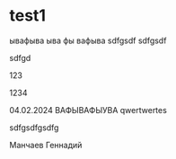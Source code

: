 # test1
ывафыва
ыва
фы
вафыва
sdfgsdf
sdfgsdf

sdfgd

123

1234

04.02.2024
ВАФЫВАФЫУВА
qwertwertes

sdfgsdfgsdfg

Манчаев Геннадий